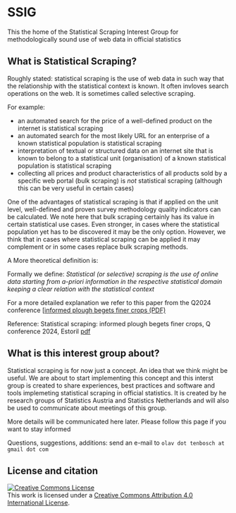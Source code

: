 # SSIG
This the home of the Statistical Scraping Interest Group for methodologically sound use of web data in official statistics

## What is Statistical Scraping?

Roughly stated: statistical scraping is the use of web data in such way that the relationship with the statistical context is known.
It often invloves search operations on the web. It is sometimes called selective scraping.

For example:
- an automated search for the price of a well-defined product on the internet is statistical scraping
- an automated search for the most likely URL for an enterprise of a known statistical population is statistical scraping
- interpretation of textual or structured data on an internet site that is known to belong to a statistical unit (organisation) of a known statistical population is statistical scraping
- collecting all prices and product characteristics of all products sold by a specific web portal (bulk scraping) is *not* statistical scraping (although this can be very useful in certain cases)

One of the advantages of statistical scraping is that if applied on the unit level, well-defined and proven survey methodology quality indicators can be calculated.
We note here that bulk scraping certainly has its value in certain statistical use cases. Even stronger, in cases where the statistical population yet has to be discovered it may be the only option.
However, we think that in cases where statistical scraping can be applied it may complement or in some cases replace bulk scraping methods.   

A More theoretical definition is:

Formally we define:
*Statistical (or selective) scraping is the use of online data starting from a-priori information in the respective statistical domain keeping a clear relation with the statistical context*

For a more detailed explanation we refer to this paper from the Q2024 conference [[informed plough begets finer crops (PDF)](https://www.researchgate.net/publication/380532685_Statistical_scraping_informed_plough_begets_finer_crops)

Reference:
Statistical scraping: informed plough begets finer crops, Q conference 2024, Estoril
[pdf](https://www.researchgate.net/publication/380532685_Statistical_scraping_informed_plough_begets_finer_crops)

## What is this interest group about?

Statistical scraping is for now just a concept. An idea that we think might be useful.
We are about to start implementing this concept and this interst group is created to share experiences, best practices and software and tools implemeting statistical scraping in official statistics.
It is created by he research groups of Statistics Austria and Statistics Netherlands and will also be used to communicate about meetings of this group.

More details will be communicated here later.
Please follow this page if you want to stay informed

Questions, suggestions, additions: send an e-mail to `olav dot tenbosch at gmail dot com`



## License and citation

[![Creative Commons License](https://i.creativecommons.org/l/by/4.0/88x31.png)](http://creativecommons.org/licenses/by/4.0/)  
This work is licensed under a [Creative Commons Attribution 4.0 International License](http://creativecommons.org/licenses/by/4.0/).
